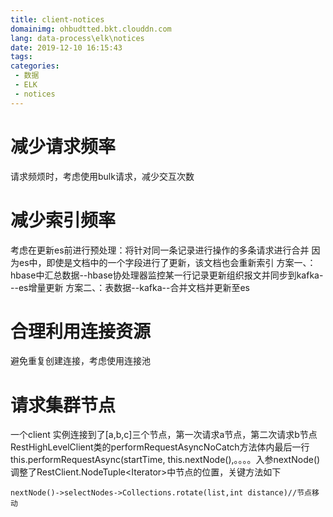 ```yaml
---
title: client-notices
domainimg: ohbudtted.bkt.clouddn.com
lang: data-process\elk\notices
date: 2019-12-10 16:15:43
tags:
categories:
 - 数据
 - ELK
 - notices
---
```

# 减少请求频率
请求频烦时，考虑使用bulk请求，减少交互次数

# 减少索引频率
考虑在更新es前进行预处理：将针对同一条记录进行操作的多条请求进行合并
因为es中，即使是文档中的一个字段进行了更新，该文档也会重新索引
方案一、：hbase中汇总数据--hbase协处理器监控某一行记录更新组织报文并同步到kafka---es增量更新
方案二、：表数据--kafka--合并文档并更新至es

# 合理利用连接资源
避免重复创建连接，考虑使用连接池

# 请求集群节点
一个client 实例连接到了[a,b,c]三个节点，第一次请求a节点，第二次请求b节点
RestHighLevelClient类的performRequestAsyncNoCatch方法体内最后一行
 this.performRequestAsync(startTime, this.nextNode(),。。。。入参nextNode()调整了RestClient.NodeTuple<Iterator<Node>>中节点的位置，关键方法如下
```
nextNode()->selectNodes->Collections.rotate(list,int distance)//节点移动
```
